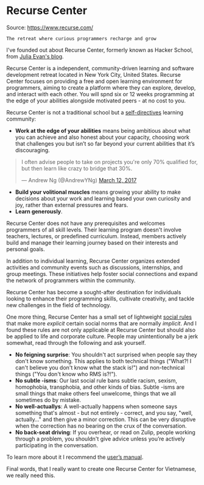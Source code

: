 # Recurse Center

Source: <https://www.recurse.com/>

```text
The retreat where curious programmers recharge and grow
```

I've founded out about Recurse Center, formerly known as Hacker School, from [Julia Evan's blog](https://jvns.ca/blog/2017/09/17/how-i-spent-my-time-at-the-recurse-center/).

Recurse Center is a independent, community-driven learning and software development retreat located in New York City, United States. Recurse Center focuses on providing a free and open learning environment for programmers, aiming to create a platform where they can explore, develop, and interact with each other. You will spnd six or 12 weeks programming at the edge of your abilities alongside motivated peers - at no cost to you.

Recurse Center is not a traditional school but a [self-directives](https://www.recurse.com/self-directives) learning community:

- **Work at the edge of your abilities** means being ambitious about what you can achieve and also honest about your capacity, choosing work that challenges you but isn’t so far beyond your current abilities that it’s discouraging.

<blockquote class="twitter-tweet"><p lang="en" dir="ltr">I often advise people to take on projects you&#39;re only 70% qualified for, but then learn like crazy to bridge that 30%.</p>&mdash; Andrew Ng (@AndrewYNg) <a href="https://twitter.com/AndrewYNg/status/841076327931236352?ref_src=twsrc%5Etfw">March 12, 2017</a></blockquote> <script async src="https://platform.twitter.com/widgets.js" charset="utf-8"></script>

- **Build your volitional muscles** means growing your ability to make decisions about your work and learning based your own curiosity and joy, rather than external pressures and fears.
- **Learn generously**.

Recurse Center does not have any prerequisites and welcomes programmers of all skill levels. Their learning program doesn't involve teachers, lectures, or predefined curriculum. Instead, members actively build and manage their learning journey based on their interests and personal goals.

In addition to individual learning, Recurse Center organizes extended activities and community events such as discussions, internships, and group meetings. These initiatives help foster social connections and expand the network of programmers within the community.

Recurse Center has become a sought-after destination for individuals looking to enhance their programming skills, cultivate creativity, and tackle new challenges in the field of technology.

One more thing, Recurse Center has a small set of lightweight [social rules](https://www.recurse.com/social-rules) that make more _explicit_ certain social norms that are normally _implicit_. And I found these rules are not only applicable at Recurse Center but should also be applied to life and corporate culture. People may unintentionally be a jerk somewhat, read through the following and ask yourself.

- **No feigning surprise**: You shouldn't act surprised when people say they don't know something. This applies to both technical things ("What?! I can't believe you don't know what the stack is!") and non-technical things ("You don't know who RMS is?!").
- **No subtle -isms**: Our last social rule bans subtle racism, sexism, homophobia, transphobia, and other kinds of bias. Subtle -isms are small things that make others feel unwelcome, things that we all sometimes do by mistake.
- **No well-actuallys**: A well-actually happens when someone says something that's almost - but not entirely - correct, and you say, "well, actually…" and then give a minor correction. This can be very disruptive when the correction has no bearing on the crux of the conversation.
- **No back-seat driving**: If you overhear, or read on Zulip, people working through a problem, you shouldn't give advice unless you’re actively participating in the conversation.

To learn more about it I recommend the [user’s manual](https://www.recurse.com/manual).

Final words, that I really want to create one Recurse Center for Vietnamese, we really need this.
